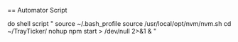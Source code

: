== Automator Script

do shell script "
source ~/.bash_profile 
source /usr/local/opt/nvm/nvm.sh
cd ~/TrayTicker/
nohup npm start > /dev/null 2>&1 &
"
